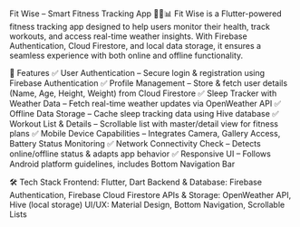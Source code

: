 Fit Wise – Smart Fitness Tracking App 🏋️‍♂️📊
Fit Wise is a Flutter-powered fitness tracking app designed to help users monitor their health, track workouts, and access real-time weather insights. With Firebase Authentication, Cloud Firestore, and local data storage, it ensures a seamless experience with both online and offline functionality.

🚀 Features
✅ User Authentication – Secure login & registration using Firebase Authentication
✅ Profile Management – Store & fetch user details (Name, Age, Height, Weight) from Cloud Firestore
✅ Sleep Tracker with Weather Data – Fetch real-time weather updates via OpenWeather API
✅ Offline Data Storage – Cache sleep tracking data using Hive database
✅ Workout List & Details – Scrollable list with master/detail view for fitness plans
✅ Mobile Device Capabilities – Integrates Camera, Gallery Access, Battery Status Monitoring
✅ Network Connectivity Check – Detects online/offline status & adapts app behavior
✅ Responsive UI – Follows Android platform guidelines, includes Bottom Navigation Bar

🛠 Tech Stack
Frontend: Flutter, Dart
Backend & Database: Firebase Authentication, Firebase Cloud Firestore
APIs & Storage: OpenWeather API, Hive (local storage)
UI/UX: Material Design, Bottom Navigation, Scrollable Lists
